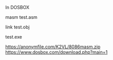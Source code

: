 In DOSBOX 

masm test.asm

link test.obj

test.exe

https://anonymfile.com/K2VL/8086masm.zip
https://www.dosbox.com/download.php?main=1
